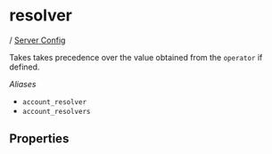 # resolver

/ [Server Config](../README.md) 

Takes takes precedence over the value obtained from
the `operator` if defined.

*Aliases*
- `account_resolver`
- `account_resolvers`

## Properties

